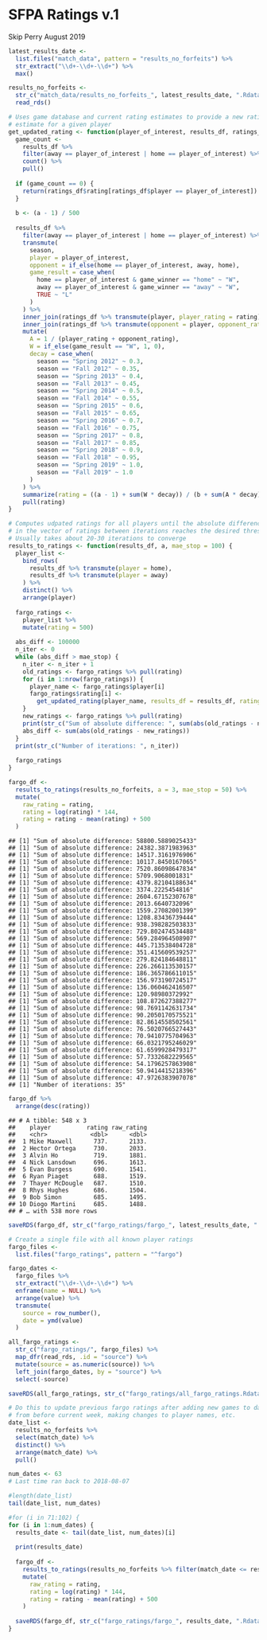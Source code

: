 SFPA Ratings v.1
================
Skip Perry
August 2019

``` r
latest_results_date <- 
  list.files("match_data", pattern = "results_no_forfeits") %>% 
  str_extract("\\d+-\\d+-\\d+") %>% 
  max()

results_no_forfeits <- 
  str_c("match_data/results_no_forfeits_", latest_results_date, ".Rdata") %>% 
  read_rds()

# Uses game database and current rating estimates to provide a new rating 
# estimate for a given player 
get_updated_rating <- function(player_of_interest, results_df, ratings_df, a) {
  game_count <- 
    results_df %>% 
    filter(away == player_of_interest | home == player_of_interest) %>% 
    count() %>% 
    pull()
  
  if (game_count == 0) {
    return(ratings_df$rating[ratings_df$player == player_of_interest])
  }
  
  b <- (a - 1) / 500
  
  results_df %>% 
    filter(away == player_of_interest | home == player_of_interest) %>% 
    transmute(
      season,
      player = player_of_interest,
      opponent = if_else(home == player_of_interest, away, home),
      game_result = case_when(
        home == player_of_interest & game_winner == "home" ~ "W",
        away == player_of_interest & game_winner == "away" ~ "W",
        TRUE ~ "L"
      )
    ) %>% 
    inner_join(ratings_df %>% transmute(player, player_rating = rating), by = "player") %>% 
    inner_join(ratings_df %>% transmute(opponent = player, opponent_rating = rating), by = "opponent") %>% 
    mutate(
      A = 1 / (player_rating + opponent_rating),
      W = if_else(game_result == "W", 1, 0),
      decay = case_when(
        season == "Spring 2012" ~ 0.3,
        season == "Fall 2012" ~ 0.35,
        season == "Spring 2013" ~ 0.4,
        season == "Fall 2013" ~ 0.45,
        season == "Spring 2014" ~ 0.5,
        season == "Fall 2014" ~ 0.55,
        season == "Spring 2015" ~ 0.6,
        season == "Fall 2015" ~ 0.65,
        season == "Spring 2016" ~ 0.7,
        season == "Fall 2016" ~ 0.75,
        season == "Spring 2017" ~ 0.8,
        season == "Fall 2017" ~ 0.85,
        season == "Spring 2018" ~ 0.9,
        season == "Fall 2018" ~ 0.95,
        season == "Spring 2019" ~ 1.0,
        season == "Fall 2019" ~ 1.0
      )
    ) %>% 
    summarize(rating = ((a - 1) + sum(W * decay)) / (b + sum(A * decay))) %>% 
    pull(rating)
}

# Computes udpated ratings for all players until the absolute difference 
# in the vector of ratings between iterations reaches the desired threshold
# Usually takes about 20-30 iterations to converge
results_to_ratings <- function(results_df, a, mae_stop = 100) {
  player_list <- 
    bind_rows(
      results_df %>% transmute(player = home), 
      results_df %>% transmute(player = away)
    ) %>% 
    distinct() %>% 
    arrange(player)
  
  fargo_ratings <- 
    player_list %>% 
    mutate(rating = 500)
  
  abs_diff <- 100000
  n_iter <- 0
  while (abs_diff > mae_stop) {
    n_iter <- n_iter + 1
    old_ratings <- fargo_ratings %>% pull(rating)
    for (i in 1:nrow(fargo_ratings)) {
      player_name <- fargo_ratings$player[i]
      fargo_ratings$rating[i] <- 
        get_updated_rating(player_name, results_df = results_df, ratings_df = fargo_ratings, a = a)
    }
    new_ratings <- fargo_ratings %>% pull(rating)
    print(str_c("Sum of absolute difference: ", sum(abs(old_ratings - new_ratings))))
    abs_diff <- sum(abs(old_ratings - new_ratings))
  }
  print(str_c("Number of iterations: ", n_iter))
  
  fargo_ratings
}
```

``` r
fargo_df <- 
  results_to_ratings(results_no_forfeits, a = 3, mae_stop = 50) %>% 
  mutate(
    raw_rating = rating,
    rating = log(rating) * 144,
    rating = rating - mean(rating) + 500
  )
```

    ## [1] "Sum of absolute difference: 58800.5889025433"
    ## [1] "Sum of absolute difference: 24382.3871983963"
    ## [1] "Sum of absolute difference: 14517.3161976906"
    ## [1] "Sum of absolute difference: 10117.8450167065"
    ## [1] "Sum of absolute difference: 7520.86098647834"
    ## [1] "Sum of absolute difference: 5709.9068001831"
    ## [1] "Sum of absolute difference: 4379.82104188634"
    ## [1] "Sum of absolute difference: 3374.2225454816"
    ## [1] "Sum of absolute difference: 2604.67152307678"
    ## [1] "Sum of absolute difference: 2013.6640732096"
    ## [1] "Sum of absolute difference: 1559.27082001399"
    ## [1] "Sum of absolute difference: 1208.83436739444"
    ## [1] "Sum of absolute difference: 938.398282503833"
    ## [1] "Sum of absolute difference: 729.802474534488"
    ## [1] "Sum of absolute difference: 569.284964508907"
    ## [1] "Sum of absolute difference: 445.713538404728"
    ## [1] "Sum of absolute difference: 351.415609539257"
    ## [1] "Sum of absolute difference: 279.824184648811"
    ## [1] "Sum of absolute difference: 226.266113530157"
    ## [1] "Sum of absolute difference: 186.365786611015"
    ## [1] "Sum of absolute difference: 156.973190724517"
    ## [1] "Sum of absolute difference: 136.060462416507"
    ## [1] "Sum of absolute difference: 120.98980372992"
    ## [1] "Sum of absolute difference: 108.872627388277"
    ## [1] "Sum of absolute difference: 98.7691142631734"
    ## [1] "Sum of absolute difference: 90.2050170575521"
    ## [1] "Sum of absolute difference: 82.8614558502561"
    ## [1] "Sum of absolute difference: 76.5020766527443"
    ## [1] "Sum of absolute difference: 70.9410775704963"
    ## [1] "Sum of absolute difference: 66.0321795246029"
    ## [1] "Sum of absolute difference: 61.6599928479317"
    ## [1] "Sum of absolute difference: 57.7332682229565"
    ## [1] "Sum of absolute difference: 54.1796257863908"
    ## [1] "Sum of absolute difference: 50.9414415218396"
    ## [1] "Sum of absolute difference: 47.9726383907078"
    ## [1] "Number of iterations: 35"

``` r
fargo_df %>% 
  arrange(desc(rating))
```

    ## # A tibble: 548 x 3
    ##    player          rating raw_rating
    ##    <chr>            <dbl>      <dbl>
    ##  1 Mike Maxwell      737.      2133.
    ##  2 Hector Ortega     730.      2033.
    ##  3 Alvin Ho          719.      1881.
    ##  4 Nick Lansdown     696.      1613.
    ##  5 Evan Burgess      690.      1541.
    ##  6 Ryan Piaget       688.      1519.
    ##  7 Thayer McDougle   687.      1510.
    ##  8 Rhys Hughes       686.      1504.
    ##  9 Bob Simon         685.      1495.
    ## 10 Diogo Martini     685.      1488.
    ## # … with 538 more rows

``` r
saveRDS(fargo_df, str_c("fargo_ratings/fargo_", latest_results_date, ".Rdata"))
```

``` r
# Create a single file with all known player ratings
fargo_files <- 
  list.files("fargo_ratings", pattern = "^fargo")

fargo_dates <- 
  fargo_files %>% 
  str_extract("\\d+-\\d+-\\d+") %>% 
  enframe(name = NULL) %>% 
  arrange(value) %>% 
  transmute(
    source = row_number(),
    date = ymd(value)
  )

all_fargo_ratings <- 
  str_c("fargo_ratings/", fargo_files) %>% 
  map_dfr(read_rds, .id = "source") %>% 
  mutate(source = as.numeric(source)) %>% 
  left_join(fargo_dates, by = "source") %>% 
  select(-source)

saveRDS(all_fargo_ratings, str_c("fargo_ratings/all_fargo_ratings.Rdata"))
```

``` r
# Do this to update previous fargo ratings after adding new games to database
# from before current week, making changes to player names, etc.
date_list <- 
  results_no_forfeits %>% 
  select(match_date) %>% 
  distinct() %>% 
  arrange(match_date) %>% 
  pull()

num_dates <- 63
# Last time ran back to 2018-08-07

#length(date_list)
tail(date_list, num_dates)

#for (i in 71:102) {
for (i in 1:num_dates) {
  results_date <- tail(date_list, num_dates)[i]
  
  print(results_date)
  
  fargo_df <- 
    results_to_ratings(results_no_forfeits %>% filter(match_date <= results_date), a = 3, mae_stop = 50) %>% 
    mutate(
      raw_rating = rating,
      rating = log(rating) * 144,
      rating = rating - mean(rating) + 500
    )
  
  saveRDS(fargo_df, str_c("fargo_ratings/fargo_", results_date, ".Rdata"))
}
```
